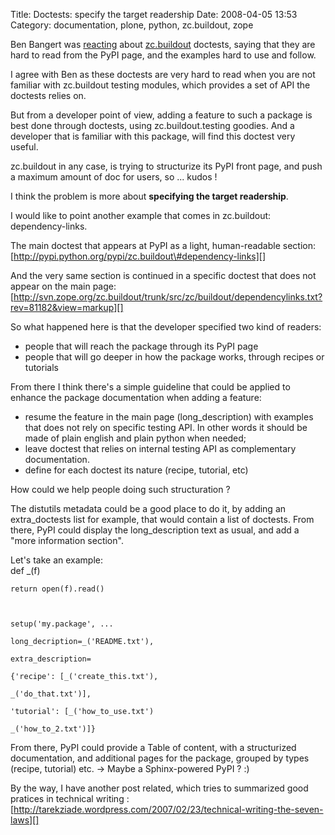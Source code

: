Title: Doctests: specify the target readership
Date: 2008-04-05 13:53
Category: documentation, plone, python, zc.buildout, zope

Ben Bangert was [reacting][] about [zc.buildout][] doctests, saying that
they are hard to read from the PyPI page, and the examples hard to use
and follow.   
  
I agree with Ben as these doctests are very hard to read when you are
not familiar with zc.buildout testing modules, which provides a set of
API the doctests relies on.   
  
But from a developer point of view, adding a feature to such a package
is best done through doctests, using zc.buildout.testing goodies. And a
developer that is familiar with this package, will find this doctest
very useful.   
  
zc.buildout in any case, is trying to structurize its PyPI front page,
and push a maximum amount of doc for users, so ... kudos !   
  
I think the problem is more about **specifying the target readership**.
  
  
I would like to point another example that comes in zc.buildout:
dependency-links.   
  
The main doctest that appears at PyPI as a light, human-readable
section: [http://pypi.python.org/pypi/zc.buildout\#dependency-links][]   
  
And the very same section is continued in a specific doctest that does
not appear on the main page:
[http://svn.zope.org/zc.buildout/trunk/src/zc/buildout/dependencylinks.txt?rev=81182&view=markup][]
  
  
So what happened here is that the developer specified two kind of
readers:   
-   people that will reach the package through its PyPI page
-   people that will go deeper in how the package works, through recipes
    or tutorials

  
From there I think there's a simple guideline that could be applied to
enhance the package documentation when adding a feature:   
-   resume the feature in the main page (long\_description) with
    examples that does not rely on specific testing API. In other words
    it should be made of plain english and plain python when needed;
-   leave doctest that relies on internal testing API as complementary
    documentation.
-   define for each doctest its nature (recipe, tutorial, etc)

  
How could we help people doing such structuration ?   
  
The distutils metadata could be a good place to do it, by adding an
extra\_doctests list for example, that would contain a list of doctests.
From there, PyPI could display the long\_description text as usual, and
add a "more information section".   
  
Let's take an example:   
   def _(f)

    return open(f).read()



    setup('my.package', ...

    long_decription=_('README.txt'),

    extra_description=

    {'recipe': [_('create_this.txt'),

    _('do_that.txt')],

    'tutorial': [_('how_to_use.txt')

    _('how_to_2.txt')]}

  
From there, PyPI could provide a Table of content, with a structurized
documentation, and additional pages for the package, grouped by types
(recipe, tutorial) etc. -\> Maybe a Sphinx-powered PyPI ? :)   
  
By the way, I have another post related, which tries to summarized good
pratices in technical writing :
[http://tarekziade.wordpress.com/2007/02/23/technical-writing-the-seven-laws][]

  [reacting]: http://groovie.org/articles/2008/04/04/sacrificing-readability-for-automated-doc-tests
  [zc.buildout]: http://pypi.python.org/pypi/zc.buildout
  [http://pypi.python.org/pypi/zc.buildout\#dependency-links]: http://pypi.python.org/pypi/zc.buildout#dependency-links
  [http://svn.zope.org/zc.buildout/trunk/src/zc/buildout/dependencylinks.txt?rev=81182&view=markup]:
    http://svn.zope.org/zc.buildout/trunk/src/zc/buildout/dependencylinks.txt?rev=81182&view=markup
  [http://tarekziade.wordpress.com/2007/02/23/technical-writing-the-seven-laws]:
    http://tarekziade.wordpress.com/2007/02/23/technical-writing-the-seven-laws
